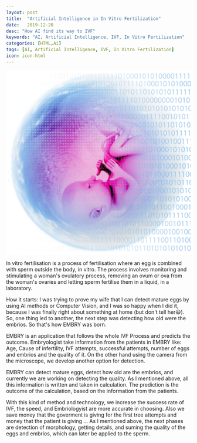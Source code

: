 ```yaml
---
layout: post
title:  "Artificial Intelligence in In Vitro Fertilization"
date:   2019-12-20
desc: "How AI find its way to IVF"
keywords: "AI, Artificial Intelligence, IVF, In Vitro Fertilization"
categories: [HTML,Ai]
tags: [AI, Artificial Intelligence, IVF, In Vitro Fertilization]
icon: icon-html
---
```


<img src="/static/assets/img/blog/ai/embry/ai-ivf-09.png" align="center" />

In vitro fertilisation is a process of fertilisation where an egg is combined with sperm outside the body, in vitro. The process involves monitoring and stimulating a woman's ovulatory process, removing an ovum or ova from the woman's ovaries and letting sperm fertilise them in a liquid, in a laboratory.

How it starts:
I was trying to prove my wife that I can detect mature eggs by using AI methods or Computer Vision, and I was so happy when I did it, because I was finally right about something at home (but don't tell her😃). So, one thing led to another, the next step was detecting how old were the embrios. So that's how EMBRY was born. 

EMBRY is an application that follows the whole IVF Process and predicts the outcome. Embryologist take information from the patients in EMBRY like: 
Age, Cause of infertility, IVF attempts, successful attempts, number of eggs and embrios and the quality of it. On the other hand using the camera from the microscope, we develop another option for detection. 

EMBRY can detect mature eggs, detect how old are the embrios, and currently we are working on detecting the quality. As I mentioned above, all this information is written and taken in calculation. The prediction is the outcome of the calculation, based on the information from the patients. 


With this kind of method and technology, we increase the success rate of IVF, the speed, and Embriologyist are more accurate in choosing.
Also we save money that the goverment is giving for the first tree attempts and money that the patient is giving ... 
As I mentioned above, the next phases are detection of morphology, getting details, and suming the quality of the eggs and embrios, which can later be applied to the sperm.


